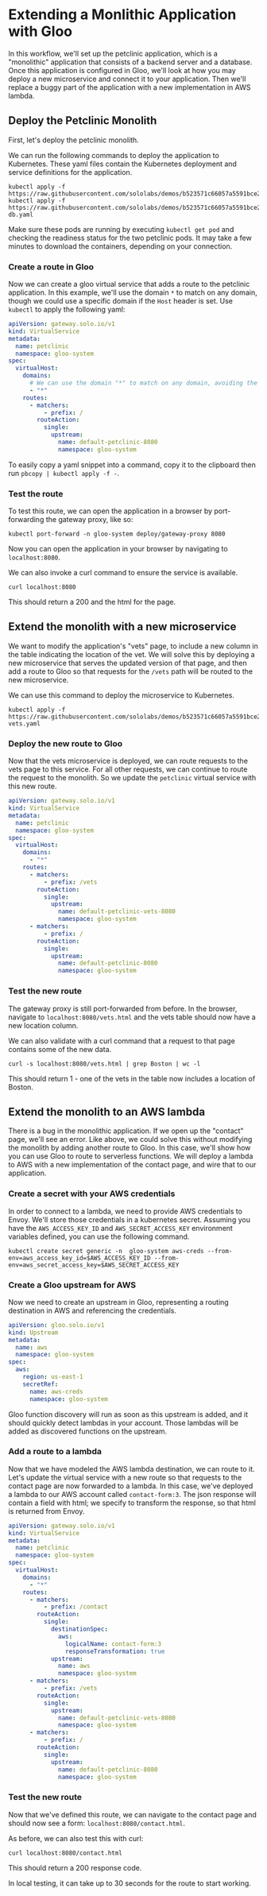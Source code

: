 # Extending a Monlithic Application with Gloo

In this workflow, we'll set up the petclinic application, which is a "monolithic" application that consists of a backend server and a database. Once this application is configured in Gloo, we'll look at how you may deploy a new microservice and connect it to your application. Then we'll replace a buggy part of the application with a new implementation in AWS lambda.


## Deploy the Petclinic Monolith

First, let's deploy the petclinic monolith.

 

We can run the following commands to deploy the application to Kubernetes. These yaml files contain the Kubernetes deployment and service definitions for the application.


```
kubectl apply -f https://raw.githubusercontent.com/sololabs/demos/b523571c66057a5591bce22ad896729f1fee662b/petclinic_demo/petclinic.yaml
kubectl apply -f https://raw.githubusercontent.com/sololabs/demos/b523571c66057a5591bce22ad896729f1fee662b/petclinic_demo/petclinic-db.yaml
```

Make sure these pods are running by executing `kubectl get pod` and checking the readiness status for the two petclinic pods. It may take a few minutes to download the containers, depending on your connection.


### Create a route in Gloo

Now we can create a gloo virtual service that adds a route to the petclinic application. In this example, we'll use the domain `*` to match on any domain, though we could use a specific domain if the `Host` header is set. Use `kubectl` to apply the following yaml:


```yaml
apiVersion: gateway.solo.io/v1
kind: VirtualService
metadata:
  name: petclinic
  namespace: gloo-system
spec:
  virtualHost:
    domains:
      # We can use the domain "*" to match on any domain, avoiding the need for a host / host header when testing the route.
      - "*"
    routes:
      - matchers:
          - prefix: /
        routeAction:
          single:
            upstream:
              name: default-petclinic-8080
              namespace: gloo-system
```

To easily copy a yaml snippet into a command, copy it to the clipboard then run `pbcopy | kubectl apply -f -`.


### Test the route

To test this route, we can open the application in a browser by port-forwarding the gateway proxy, like so:

`kubectl port-forward -n gloo-system deploy/gateway-proxy 8080`

Now you can open the application in your browser by navigating to `localhost:8080`.

We can also invoke a curl command to ensure the service is available.

`curl localhost:8080`

This should return a 200 and the html for the page.


## Extend the monolith with a new microservice

We want to modify the application's "vets" page, to include a new column in the table indicating the location of the vet. We will solve this by deploying a new microservice that serves the updated version of that page, and then add a route to Gloo so that requests for the `/vets` path will be routed to the new microservice.


 

We can use this command to deploy the microservice to Kubernetes.


```
kubectl apply -f https://raw.githubusercontent.com/sololabs/demos/b523571c66057a5591bce22ad896729f1fee662b/petclinic_demo/petclinic-vets.yaml
```

### Deploy the new route to Gloo

Now that the vets microservice is deployed, we can route requests to the vets page to this service. For all other requests, we can continue to route the request to the monolith. So we update the `petclinic` virtual service with this new route.


```yaml
apiVersion: gateway.solo.io/v1
kind: VirtualService
metadata:
  name: petclinic
  namespace: gloo-system
spec:
  virtualHost:
    domains:
      - "*"
    routes:
      - matchers:
          - prefix: /vets
        routeAction:
          single:
            upstream:
              name: default-petclinic-vets-8080
              namespace: gloo-system
      - matchers:
          - prefix: /
        routeAction:
          single:
            upstream:
              name: default-petclinic-8080
              namespace: gloo-system
```

### Test the new route

The gateway proxy is still port-forwarded from before. In the browser, navigate to `localhost:8080/vets.html` and the vets table should now have a new location column.


We can also validate with a curl command that a request to that page contains some of the new data.

`curl -s localhost:8080/vets.html | grep Boston | wc -l`

This should return 1 - one of the vets in the table now includes a location of Boston.


## Extend the monolith to an AWS lambda

There is a bug in the monolithic application. If we open up the "contact" page, we'll see an error. Like above, we could solve this without modifying the monolith by adding another route to Gloo. In this case, we'll show how you can use Gloo to route to serverless functions. We will deploy a lambda to AWS with a new implementation of the contact page, and wire that to our application.

### Create a secret with your AWS credentials

In order to connect to a lambda, we need to provide AWS credentials to Envoy. We'll store those credentials in a kubernetes secret. Assuming you have the `AWS_ACCESS_KEY_ID` and `AWS_SECRET_ACCESS_KEY` environment variables defined, you can use the following command.


```
kubectl create secret generic -n  gloo-system aws-creds --from-env=aws_access_key_id=$AWS_ACCESS_KEY_ID --from-env=aws_secret_access_key=$AWS_SECRET_ACCESS_KEY
```

### Create a Gloo upstream for AWS

Now we need to create an upstream in Gloo, representing a routing destination in AWS and referencing the credentials.


```yaml
apiVersion: gloo.solo.io/v1
kind: Upstream
metadata:
  name: aws
  namespace: gloo-system
spec:
  aws:
    region: us-east-1
    secretRef:
      name: aws-creds
      namespace: gloo-system
```

Gloo function discovery will run as soon as this upstream is added, and it should quickly detect lambdas in your account. Those lambdas will be added as discovered functions on the upstream.


### Add a route to a lambda

Now that we have modeled the AWS lambda destination, we can route to it. Let's update the virtual service with a new route so that requests to the contact page are now forwarded to a lambda. In this case, we've deployed a lambda to our AWS account called `contact-form:3`. The json response will contain a field with html; we specify to transform the response, so that html is returned from Envoy.


```yaml
apiVersion: gateway.solo.io/v1
kind: VirtualService
metadata:
  name: petclinic
  namespace: gloo-system
spec:
  virtualHost:
    domains:
      - "*"
    routes:
      - matchers:
          - prefix: /contact
        routeAction:
          single:
            destinationSpec:
              aws:
                logicalName: contact-form:3
                responseTransformation: true
            upstream:
              name: aws
              namespace: gloo-system
      - matchers:
          - prefix: /vets
        routeAction:
          single:
            upstream:
              name: default-petclinic-vets-8080
              namespace: gloo-system
      - matchers:
          - prefix: /
        routeAction:
          single:
            upstream:
              name: default-petclinic-8080
              namespace: gloo-system
```

### Test the new route

Now that we've defined this route, we can navigate to the contact page and should now see a form: `localhost:8080/contact.html`.

As before, we can also test this with curl:

`curl localhost:8080/contact.html`

This should return a 200 response code.


In local testing, it can take up to 30 seconds for the route to start working.